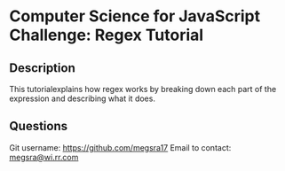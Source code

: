 # Computer Science for JavaScript Challenge: Regex Tutorial

## Description

This tutorialexplains how regex works by breaking down each part of the expression and describing what it does.

## Questions

Git username: https://github.com/megsra17
Email to contact: megsra@wi.rr.com

